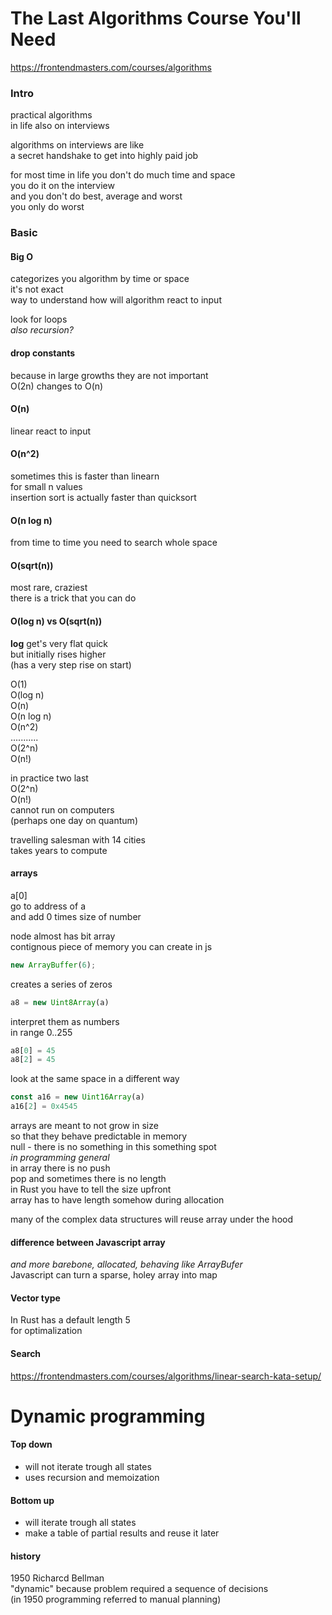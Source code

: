 The Last Algorithms Course You'll Need  
======================================

https://frontendmasters.com/courses/algorithms

### Intro
practical algorithms  
in life also on interviews

algorithms on interviews are like  
a secret handshake to get into highly paid job

for most time in life you don't do much time and space  
you do it on the interview  
and you don't do best, average and worst  
you only do worst

### Basic
#### Big O
categorizes you algorithm by time or space  
it's not exact  
way to understand how will algorithm react to input

look for loops  
*also recursion?*

#### drop constants
because in large growths they are not important  
O(2n) changes to O(n)

#### O(n)
linear react to input

#### O(n^2)
sometimes this is faster than linearn  
for small n values  
insertion sort is actually faster than quicksort

#### O(n log n)
from time to time you need to search whole space

#### O(sqrt(n))
most rare, craziest  
there is a trick that you can do

#### O(log n) vs O(sqrt(n))
**log** get's very flat quick  
but initially rises higher  
(has a very step rise on start)

O(1)  
O(log n)  
O(n)  
O(n log n)  
O(n^2)  
...........  
O(2^n)  
O(n!)

in practice two last  
O(2^n)  
O(n!)  
cannot run on computers  
(perhaps one day on quantum)

travelling salesman with 14 cities  
takes years to compute

#### arrays
a[0]  
go to address of a  
and add 0 times size of number

node almost has bit array  
contignous piece of memory you can create in js
```javascript
new ArrayBuffer(6);
```
creates a series of zeros
```javascript
a8 = new Uint8Array(a)
```
interpret them as numbers  
in range 0..255
```javascript
a8[0] = 45
a8[2] = 45
```
look at the same space in a different way
```javascript
const a16 = new Uint16Array(a)
a16[2] = 0x4545
```

arrays are meant to not grow in size  
so that they behave predictable in memory  
null - there is no something in this something spot  
*in programming general*  
  in array there is no push  
  pop and sometimes there is no length  
  in Rust you have to tell the size upfront  
  array has to have length somehow during allocation

many of the complex data structures will reuse array under the hood

#### difference between Javascript array
_and more barebone, allocated, behaving like ArrayBufer_  
Javascript can turn a sparse, holey array into map

#### Vector type
In Rust has a default length 5  
for optimalization

#### Search
https://frontendmasters.com/courses/algorithms/linear-search-kata-setup/



Dynamic programming  
===================

#### Top down
- will not iterate trough all states  
- uses recursion and memoization

#### Bottom up
- will iterate trough all states  
- make a table of partial results and reuse it later

#### history
1950 Richarcd Bellman  
"dynamic" because problem required a sequence of decisions  
(in 1950 programming referred to manual planning)

